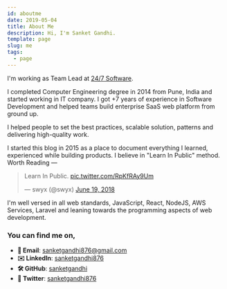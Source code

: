 ```yaml
---
id: aboutme
date: 2019-05-04
title: About Me
description: Hi, I'm Sanket Gandhi.
template: page
slug: me
tags:
  - page
---
```


I'm working as Team Lead at [24/7 Software](https://www.247software.com/).

I completed Computer Engineering degree in 2014 from Pune, India and started working in IT company. I got +7 years of experience in Software Development and helped teams build enterprise SaaS web platform from ground up.

I helped people to set the best practices, scalable solution, patterns and delivering high-quality work.

I started this blog in 2015 as a place to document everything I learned, experienced while building products. I believe in "Learn In Public" method. Worth Reading &mdash;

<blockquote class="twitter-tweet"><p lang="en" dir="ltr">Learn In Public. <a href="https://t.co/RpKfRAy9Um">pic.twitter.com/RpKfRAy9Um</a></p>&mdash; swyx (@swyx) <a href="https://twitter.com/swyx/status/1009174159690264579?ref_src=twsrc%5Etfw">June 19, 2018</a></blockquote> <script async src="https://platform.twitter.com/widgets.js" charset="utf-8"></script>

I'm well versed in all web standards, JavaScript, React, NodeJS, AWS Services, Laravel and leaning towards the programming aspects of web development.

### You can find me on,

- **📧 Email**: [sanketgandhi876@gmail.com](mailto:sanketgandhi876[AT]gmail[DOT]com)
- **✉️ LinkedIn**: [sanketgandhi876](https://linkedin.com/in/sanketgandhi876/)
- **🛠 GitHub**: [sanketgandhi](https://github.com/sanketgandhi)
- **🐧 Twitter**: [sanketgandhi876](https://twitter.com/sanketgandhi876)
